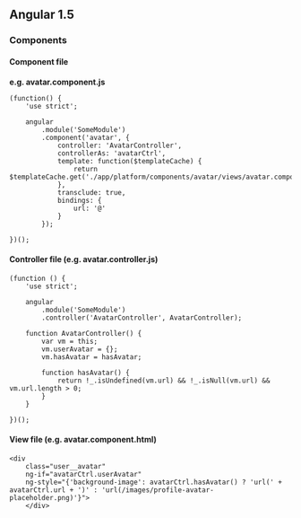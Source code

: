 ## Angular 1.5

### Components

#### Component file 
__e.g. avatar.component.js__

```
(function() {
    'use strict';

    angular
        .module('SomeModule')
        .component('avatar', {
            controller: 'AvatarController',
            controllerAs: 'avatarCtrl',
            template: function($templateCache) {
                return $templateCache.get('./app/platform/components/avatar/views/avatar.component.html');
            },
            transclude: true,
            bindings: {
                url: '@'
            }
        });

})();
```

#### Controller file (e.g. avatar.controller.js)

```
(function () {
    'use strict';

    angular
        .module('SomeModule')
        .controller('AvatarController', AvatarController);

    function AvatarController() {
        var vm = this;
        vm.userAvatar = {};
        vm.hasAvatar = hasAvatar;

        function hasAvatar() {
            return !_.isUndefined(vm.url) && !_.isNull(vm.url) && vm.url.length > 0;
        }
    }

})();
```

#### View file (e.g. avatar.component.html)

```
<div 
    class="user__avatar" 
    ng-if="avatarCtrl.userAvatar"
    ng-style="{'background-image': avatarCtrl.hasAvatar() ? 'url(' + avatarCtrl.url + ')' : 'url(/images/profile-avatar-placeholder.png)'}">
    </div>
```